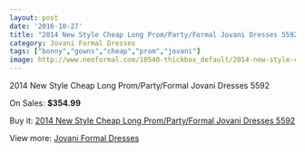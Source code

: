 ```yaml
---
layout: post
date: '2016-10-27'
title: "2014 New Style Cheap Long Prom/Party/Formal Jovani Dresses 5592"
category: Jovani Formal Dresses
tags: ["bonny","gowns","cheap","prom","jovani"]
image: http://www.neoformal.com/10540-thickbox_default/2014-new-style-cheap-long-prom-party-formal-jovani-dresses-5592.jpg
---
```

2014 New Style Cheap Long Prom/Party/Formal Jovani Dresses 5592

On Sales: **$354.99**
<a href="https://www.neoformal.com/en/jovani-formal-dresses-2014/3684-2014-new-style-cheap-long-prom-party-formal-jovani-dresses-5592.html"><amp-img layout="responsive" width="600" height="600" src="//www.neoformal.com/10540-thickbox_default/2014-new-style-cheap-long-prom-party-formal-jovani-dresses-5592.jpg" alt="2014 New Style Cheap Long Prom/Party/Formal Jovani Dresses 5592 0" /></a>
<a href="https://www.neoformal.com/en/jovani-formal-dresses-2014/3684-2014-new-style-cheap-long-prom-party-formal-jovani-dresses-5592.html"><amp-img layout="responsive" width="600" height="600" src="//www.neoformal.com/10541-thickbox_default/2014-new-style-cheap-long-prom-party-formal-jovani-dresses-5592.jpg" alt="2014 New Style Cheap Long Prom/Party/Formal Jovani Dresses 5592 1" /></a>

Buy it: [2014 New Style Cheap Long Prom/Party/Formal Jovani Dresses 5592](https://www.neoformal.com/en/jovani-formal-dresses-2014/3684-2014-new-style-cheap-long-prom-party-formal-jovani-dresses-5592.html "2014 New Style Cheap Long Prom/Party/Formal Jovani Dresses 5592")

View more: [Jovani Formal Dresses](https://www.neoformal.com/en/49-jovani-formal-dresses-2014 "Jovani Formal Dresses")